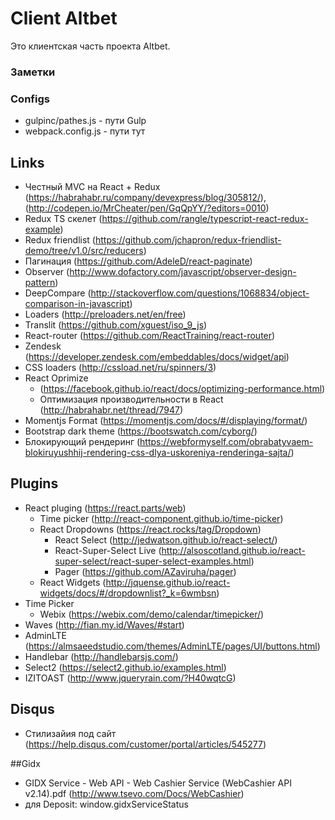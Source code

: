# Client Altbet
Это клиентская часть проекта Altbet. 

### Заметки

### Configs
- gulpinc/pathes.js - пути Gulp
- webpack.config.js - пути тут


## Links
- Честный MVC на React + Redux (https://habrahabr.ru/company/devexpress/blog/305812/), (http://codepen.io/MrCheater/pen/GqQpYY/?editors=0010)
- Redux TS скелет (https://github.com/rangle/typescript-react-redux-example)
- Redux friendlist (https://github.com/jchapron/redux-friendlist-demo/tree/v1.0/src/reducers)
- Пагинация (https://github.com/AdeleD/react-paginate)
- Observer (http://www.dofactory.com/javascript/observer-design-pattern)
- DeepCompare (http://stackoverflow.com/questions/1068834/object-comparison-in-javascript)
- Loaders (http://preloaders.net/en/free)
- Translit (https://github.com/xguest/iso_9_js)
- React-router (https://github.com/ReactTraining/react-router)
- Zendesk (https://developer.zendesk.com/embeddables/docs/widget/api)
- CSS loaders (http://cssload.net/ru/spinners/3)
- React Oprimize
  - (https://facebook.github.io/react/docs/optimizing-performance.html)
  - Оптимизация производительности в React (http://habrahabr.net/thread/7947)
- Momentjs Format (https://momentjs.com/docs/#/displaying/format/)
- Bootstrap dark theme (https://bootswatch.com/cyborg/)
- Блокирующий рендеринг (https://webformyself.com/obrabatyvaem-blokiruyushhij-rendering-css-dlya-uskoreniya-renderinga-sajta/) 


## Plugins
- React pluging (https://react.parts/web)
  - Time picker (http://react-component.github.io/time-picker)
  - React Dropdowns (https://react.rocks/tag/Dropdown)
    - React Select (http://jedwatson.github.io/react-select/)
    - React-Super-Select Live (http://alsoscotland.github.io/react-super-select/react-super-select-examples.html)
    - Pager (https://github.com/AZaviruha/pager)
  - React Widgets (http://jquense.github.io/react-widgets/docs/#/dropdownlist?_k=6wmbsn)
- Time Picker
  - Webix (https://webix.com/demo/calendar/timepicker/)
- Waves (http://fian.my.id/Waves/#start)
- AdminLTE (https://almsaeedstudio.com/themes/AdminLTE/pages/UI/buttons.html)
- Handlebar (http://handlebarsjs.com/)
- Select2 (https://select2.github.io/examples.html)
- IZITOAST (http://www.jqueryrain.com/?H40wqtcG)


## Disqus
- Стилизайия под сайт (https://help.disqus.com/customer/portal/articles/545277)

##Gidx
- GIDX Service - Web API - Web Cashier Service (WebCashier API v2.14).pdf (http://www.tsevo.com/Docs/WebCashier)
- для Deposit: window.gidxServiceStatus

